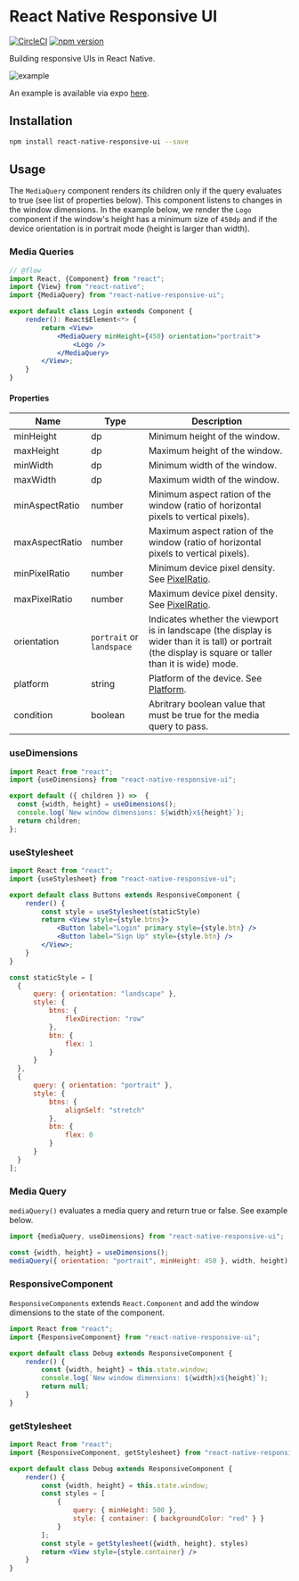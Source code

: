 # React Native Responsive UI

[![CircleCI](https://circleci.com/gh/wcandillon/react-native-responsive-ui.svg?style=svg)](https://circleci.com/gh/wcandillon/react-native-responsive-ui)
[![npm version](https://badge.fury.io/js/react-native-responsive-ui.svg)](https://badge.fury.io/js/react-native-responsive-ui)


Building responsive UIs in React Native.

![example](https://raw.githubusercontent.com/wcandillon/react-native-responsive-ui/4637085802323386110a6352929147d11e1ca83c/example/components/images/example.gif)

An example is available via expo [here](https://expo.io/@wcandillon/react-native-responsive-ui).

## Installation

```bash
npm install react-native-responsive-ui --save
```

## Usage

The `MediaQuery` component renders its children only if the query evaluates to true (see list of properties below).
This component listens to changes in the window dimensions.
In the example below, we render the `Logo` component if the window's height has a minimum size of `450dp` and if the device orientation is in portrait mode (height is larger than width).

### Media Queries

```jsx
// @flow
import React, {Component} from "react";
import {View} from "react-native";
import {MediaQuery} from "react-native-responsive-ui";

export default class Login extends Component {
    render(): React$Element<*> {
        return <View>
            <MediaQuery minHeight={450} orientation="portrait">
                <Logo />
            </MediaQuery>
        </View>;
    }
}

```

#### Properties

| Name           | Type   | Description                                                                          |
|----------------|--------|--------------------------------------------------------------------------------------|
| minHeight      | dp     | Minimum height of the window.                                                        |
| maxHeight      | dp     | Maximum height of the window.                                                        |
| minWidth       | dp     | Minimum width of the window.                                                         |
| maxWidth       | dp     | Maximum width of the window.                                                         |
| minAspectRatio | number | Minimum aspect ration of the window (ratio of horizontal pixels to vertical pixels). |
| maxAspectRatio | number | Maximum aspect ration of the window (ratio of horizontal pixels to vertical pixels). |
| minPixelRatio  | number | Minimum device pixel density. See [PixelRatio](https://facebook.github.io/react-native/docs/pixelratio.html). |
| maxPixelRatio  | number | Maximum device pixel density. See [PixelRatio](https://facebook.github.io/react-native/docs/pixelratio.html). |
| orientation    | `portrait` or `landspace` | Indicates whether the viewport is in landscape (the display is wider than it is tall) or portrait (the display is square or taller than it is wide) mode. |
| platform       | string | Platform of the device.  See [Platform](https://facebook.github.io/react-native/docs/platform-specific-code.html#platform-module). |
| condition      | boolean | Abritrary boolean value that must be true for the media query to pass. |


### useDimensions

```jsx
import React from "react";
import {useDimensions} from "react-native-responsive-ui";

export default ({ children }) =>  {
  const {width, height} = useDimensions();
  console.log(`New window dimensions: ${width}x${height}`);
  return children;
};
```

### useStylesheet

```jsx
import React from "react";
import {useStylesheet} from "react-native-responsive-ui";

export default class Buttons extends ResponsiveComponent {
    render() {
        const style = useStylesheet(staticStyle)
        return <View style={style.btns}>
            <Button label="Login" primary style={style.btn} />
            <Button label="Sign Up" style={style.btn} />
        </View>;
    }
}

const staticStyle = [
  {
      query: { orientation: "landscape" },
      style: {
          btns: {
              flexDirection: "row"
          },
          btn: {
              flex: 1
          }
      }
  },
  {
      query: { orientation: "portrait" },
      style: {
          btns: {
              alignSelf: "stretch"
          },
          btn: {
              flex: 0
          }
      }
  }
];
```

### Media Query

`mediaQuery()` evaluates a media query and return true or false.
See example below.

```jsx
import {mediaQuery, useDimensions} from "react-native-responsive-ui";

const {width, height} = useDimensions();
mediaQuery({ orientation: "portrait", minHeight: 450 }, width, height)
```

### ResponsiveComponent

`ResponsiveComponents` extends `React.Component` and add the window dimensions to the state of the component.

```jsx
import React from "react";
import {ResponsiveComponent} from "react-native-responsive-ui";

export default class Debug extends ResponsiveComponent {
    render() {
        const {width, height} = this.state.window;
        console.log(`New window dimensions: ${width}x${height}`);
        return null;
    }
}
```

### getStylesheet

```jsx
import React from "react";
import {ResponsiveComponent, getStylesheet} from "react-native-responsive-ui";

export default class Debug extends ResponsiveComponent {
    render() {
        const {width, height} = this.state.window;
        const styles = [
            {
                query: { minHeight: 500 },
                style: { container: { backgroundColor: "red" } }
            }
        ];
        const style = getStylesheet({width, height}, styles)
        return <View style={style.container} />
    }
}
```
